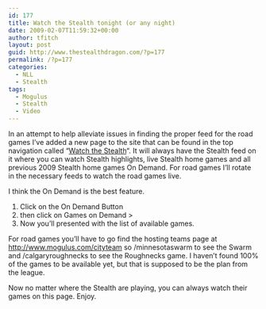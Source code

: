 ```yaml
---
id: 177
title: Watch the Stealth tonight (or any night)
date: 2009-02-07T11:59:32+00:00
author: tfitch
layout: post
guid: http://www.thestealthdragon.com/?p=177
permalink: /?p=177
categories:
  - NLL
  - Stealth
tags:
  - Mogulus
  - Stealth
  - Video
---
```

In an attempt to help alleviate issues in finding the proper feed for the road games I&#8217;ve added a new page to the site that can be found in the top navigation called &#8220;[Watch the Stealth](http://www.thestealthdragon.com/?page_id=171)&#8220;. It will always have the Stealth feed on it where you can watch Stealth highlights, live Stealth home games and all previous 2009 Stealth home games On Demand. For road games I&#8217;ll rotate in the necessary feeds to watch the road games live.

I think the On Demand is the best feature.

  1. Click on the On Demand Button
  2. then click on Games on Demand >
  3. Now you&#8217;ll presented with the list of available games.

For road games you&#8217;ll have to go find the hosting teams page at http://www.mogulus.com/cityteam so /minnesotaswarm to see the Swarm and /calgaryroughnecks to see the Roughnecks game. I haven&#8217;t found 100% of the games to be available yet, but that is supposed to be the plan from the league.

Now no matter where the Stealth are playing, you can always watch their games on this page. Enjoy.